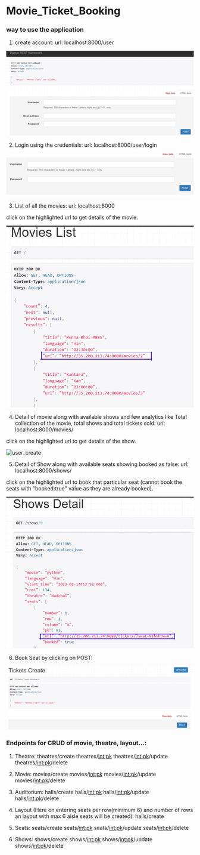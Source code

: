 # Movie_Ticket_Booking

### way to use the application

1) create account: 
url: localhost:8000/user

![user_create](screenshots/create_user.png?raw=true "Create User")

2) Login using the credentials:
url: localhost:8000/user/login

![user_create](screenshots/login.png?raw=true "Login User")

3) List of all the movies:
url: localhost:8000

click on the highlighted url to get details of the movie.

![user_create](screenshots/Movies_list.png?raw=true "Movies List")

4) Detail of movie along with available shows and few analytics like Total collection of the movie, total shows and total tickets sold:
url: localhost:8000/movies/<int>

click on the highlighted url to get details of the show.

![user_create](screenshots/Movies_detail.png?raw=true "Movie Detail")

5) Detail of Show along with available seats showing booked as false:
url: localhost:8000/shows/<int>

click on the highlighted url to book that particular seat (cannot book the seats with "booked:true" value as they are already booked).

![user_create](screenshots/Show_detail.png?raw=true "Show Detail")

6) Book Seat by clicking on POST:


![user_create](screenshots/Book_ticket.png?raw=true "Book Ticket")


### Endpoints for CRUD of movie, theatre, layout...:

1) Theatre:
    theatres/create
    theatres/<int:pk>
    theatres/<int:pk>/update
    theatres/<int:pk>/delete

2) Movie:
    movies/create
    movies/<int:pk>
    movies/<int:pk>/update
    movies/<int:pk>/delete

3) Auditorium:
    halls/create
    halls/<int:pk>
    halls/<int:pk>/update
    halls/<int:pk>/delete

4) Layout (Here on entering seats per row(minimum 6) and number of rows an layout with max 6 aisle seats will be created):
    halls/create

5) Seats:
    seats/create
    seats/<int:pk>
    seats/<int:pk>/update
    seats/<int:pk>/delete

6) Shows:
    shows/create
    shows/<int:pk>
    shows/<int:pk>/update
    shows/<int:pk>/delete
